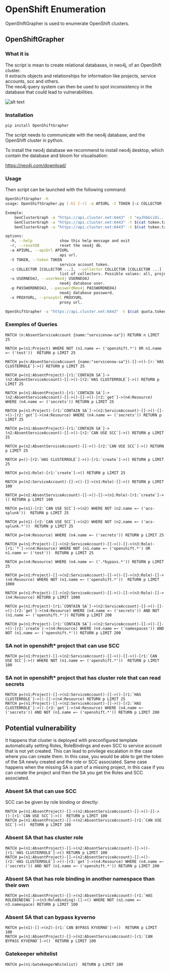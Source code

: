 # OpenShift Enumeration

OpenShiftGrapher is used to enumerate OpenShift clusters.  

## OpenShiftGrapher

### What it is

The script is mean to create relational databases, in neo4j, of an OpenShift cluster.  
It extracts objects and relationships for information like projects, service accounts, scc and others.  
The neo4j query system can then be used to spot inconsistency in the database that could lead to vulnerabilities.

![alt text](https://github.com/maxDcb/OpenShiftGrapher/blob/master/media/general.png?raw=true)

### Installation

```
pip install OpenShiftGrapher
```

The script needs to communicate with the neo4j database, and the OpenShift cluster in python.

To install the neo4j database we recommend to install neo4j desktop, which contain the database and bloom for visualisation:  

https://neo4j.com/download/  

### Usage

Then script can be launched with the following command:  

```bash
OpenShiftGrapher -h
usage: OpenShiftGrapher.py [-h] [-r] -a APIURL -t TOKEN [-c COLLECTOR [COLLECTOR ...]] [-u USERNEO4J] [-p PASSWORDNEO4J]

Exemple:
    GenClusterGraph -a "https://api.cluster.net:6443" -t "eyJhbGciOi..."
    GenClusterGraph -a "https://api.cluster.net:6443" -t $(cat token.txt)
    GenClusterGraph -a "https://api.cluster.net:6443" -t $(cat token.txt) -c scc role route

options:
  -h, --help            show this help message and exit
  -r, --resetDB         reset the neo4j db.
  -a APIURL, --apiUrl APIURL
                        api url.
  -t TOKEN, --token TOKEN
                        service account token.
  -c COLLECTOR [COLLECTOR ...], --collector COLLECTOR [COLLECTOR ...]
                        list of collectors. Possible values: all, project, scc, sa, role, clusterrole, route, pod 
  -u USERNEO4J, --userNeo4j USERNEO4J
                        neo4j database user.
  -p PASSWORDNEO4J, --passwordNeo4j PASSWORDNEO4J
                        neo4j database password.
  -x PROXYURL, --proxyUrl PROXYURL
                        proxy url.
```

```bash
OpenShiftGrapher -a "https://api.cluster.net:6443" -t $(cat quota.token) -c all
```

### Exemples of Queries


```
MATCH (n:AbsentServiceAccount {name:"servicenow-sa"}) RETURN n LIMIT 25  

MATCH p=(n1:Project) WHERE NOT (n1.name =~ ('openshift.*') OR n1.name =~ ('test'))  RETURN p LIMIT 25  

MATCH p=(n:AbsentServiceAccount {name:"servicenow-sa"})-[]->()-[r:`HAS CLUSTERROLE`]->() RETURN p LIMIT 25  

MATCH p=(n1:AbsentProject)-[r1:`CONTAIN SA`]->(n2:AbsentServiceAccount)-[]->()-[r2:`HAS CLUSTERROLE`]->() RETURN p LIMIT 25  

MATCH p=(n1:AbsentProject)-[r1:`CONTAIN SA`]->(n2:AbsentServiceAccount)-[]->()-[]->()-[r2:`get`]->(n4:Resource) WHERE (n4.name =~ ('secrets')) RETURN p LIMIT 25  

MATCH p=(n1:Project)-[r1:`CONTAIN SA`]->(n2:ServiceAccount)-[]->()-[]->()-[r2:`get`]->(n4:Resource) WHERE (n4.name =~ ('secrets')) RETURN p LIMIT 25  

MATCH p=(n1:AbsentProject)-[r1:`CONTAIN SA`]->(n2:AbsentServiceAccount)-[]->()-[r2:`CAN USE SCC`]->() RETURN p LIMIT 25  

MATCH p=(n2:AbsentServiceAccount)-[]->()-[r2:`CAN USE SCC`]->() RETURN p LIMIT 25  

MATCH p=()-[r2:`HAS CLUSTERROLE`]->()-[r1:`create`]->() RETURN p LIMIT 25  

MATCH p=(n1:Role)-[r1:`create`]->() RETURN p LIMIT 25  

MATCH p=(n2:ServiceAccount)-[]->()-[]->(n1:Role)-[]->() RETURN p LIMIT 100  

MATCH p=(n2:AbsentServiceAccount)-[]->()-[]->(n1:Role)-[r1:`create`]->() RETURN p LIMIT 100  

MATCH p=(n1)-[r2:`CAN USE SCC`]->(n2) WHERE NOT (n2.name =~ ('acs-splunk'))  RETURN p LIMIT 25  

MATCH p=(n1)-[r2:`CAN USE SCC`]->(n2) WHERE NOT (n2.name =~ ('acs-splunk.*'))  RETURN p LIMIT 25  

MATCH p=(n4:Resource) WHERE (n4.name =~ ('secrets')) RETURN p LIMIT 25  

MATCH p=(n1:Project)-[]->(n2:ServiceAccount)-[]->()-[]->(n3:Role)-[r1:`*`]->(n4:Resource) WHERE NOT (n1.name =~ ('openshift.*') OR n1.name =~ ('test'))  RETURN p LIMIT 25  

MATCH p=(n4:Resource) WHERE (n4.name =~ ('.*bypass.*')) RETURN p LIMIT 25  

MATCH p=(n1:Project)-[]->(n2:ServiceAccount)-[]->()-[]->(n3:Role)-[]->(n4:Resource) WHERE NOT (n1.name =~ ('openshift.*'))  RETURN p LIMIT 1000

MATCH p=(n1:Project)-[]->(n2:ServiceAccount)-[]->()-[]->(n3:Role)-[]->(n4:Resource) RETURN p LIMIT 1000

MATCH p=(n1:Project)-[r1:`CONTAIN SA`]->(n2:ServiceAccount)-[]->()-[]->()-[r2:`get`]->(n4:Resource) WHERE (n4.name =~ ('secrets')) AND NOT (n1.name =~ ('openshift.*')) RETURN p LIMIT 200  

MATCH p=(n1:Project)-[r1:`CONTAIN SA`]->(n2:ServiceAccount)-[]->()-[]->()-[r2:`create`]->(n4:Resource) WHERE (n4.name =~ ('namespaces')) AND NOT (n1.name =~ ('openshift.*')) RETURN p LIMIT 200  

```

### SA not in openshift* project that can use SCC

```
MATCH p=(n1:Project)-[]->(n2:ServiceAccount)-[]->()-[]->()-[r1:`CAN USE SCC`]->() WHERE NOT (n1.name =~ ('openshift.*'))  RETURN p LIMIT 100
```

### SA not in openshift* project that has cluster role that can read secrets

```
MATCH p=(n1:Project)-[]->(n2:ServiceAccount)-[]->()-[r1:`HAS CLUSTERROLE`]->()-[]->(n4:Resource) RETURN p LIMIT 25  
MATCH p=(n1:Project)-[]->(n2:ServiceAccount)-[]->()-[r2:`HAS CLUSTERROLE`]->()-[r3:`get`]->(n4:Resource) WHERE (n4.name =~ ('secrets')) AND NOT (n1.name =~ ('openshift.*')) RETURN p LIMIT 200  
```

## Potential vulnerability

It happens that cluster is deployed with preconfigured template automatically setting Roles, RoleBindings and even SCC to service account that is not yet created. This can lead to privilege escalation in the case where you can create them. In this case, you would be able to get the token of the SA newly created and the role or SCC associated. Same case happens when the missing SA is part of a missing project, in this case if you can create the project and then the SA you get the Roles and SCC associated.

### Absent SA that can use SCC

SCC can be given by role binding or directly:

```
MATCH p=(n1:AbsentProject)-[]->(n2:AbsentServiceAccount)-[]->()-[]->()-[r1:`CAN USE SCC`]->()  RETURN p LIMIT 100 
MATCH p=(n1:AbsentProject)-[]->(n2:AbsentServiceAccount)-[r1:`CAN USE SCC`]->()  RETURN p LIMIT 100
```

### Absent SA that has cluster role

```
MATCH p=(n1:AbsentProject)-[]->(n2:AbsentServiceAccount)-[]->()-[r1:`HAS CLUSTERROLE`]->() RETURN p LIMIT 100  
MATCH p=(n1:AbsentProject)-[]->(n2:AbsentServiceAccount)-[]->()-[r2:`HAS CLUSTERROLE`]->()-[r3:`get`]->(n4:Resource) WHERE (n4.name =~ ('secrets')) AND NOT (n1.name =~ ('openshift.*')) RETURN p LIMIT 200  
```

### Absent SA that has role binding in another namespace than their own

```
MATCH p=(n1:AbsentProject)-[]->(n2:AbsentServiceAccount)-[r1:`HAS ROLEBINDING`]->(n3:RoleBinding)-[]->() WHERE NOT (n1.name =~ n3.namespace) RETURN p LIMIT 100   
```

### Absent SA that can bypass kyverno

```
MATCH p=(n1)-[]->(n2)-[r1:`CAN BYPASS KYVERNO`]->()  RETURN p LIMIT 100 
MATCH p=(n1:AbsentProject)-[]->(n2:AbsentServiceAccount)-[r1:`CAN BYPASS KYVERNO`]->()  RETURN p LIMIT 100 
```

### Gatekeeper whitelist

```
MATCH p=(n1:GatekeeperWhitelist)  RETURN p LIMIT 100 
```
